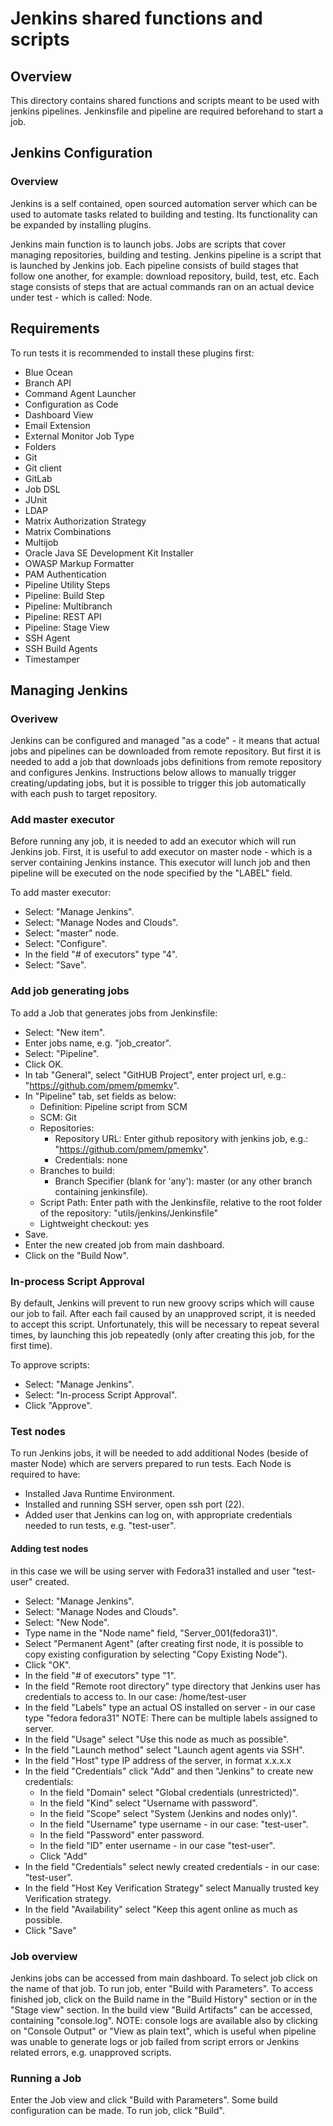 # Jenkins shared functions and scripts

## Overview
This directory contains shared functions and scripts meant to be used with jenkins pipelines. Jenkinsfile and pipeline are required beforehand to start a job.

## Jenkins Configuration

### Overview
Jenkins is a self contained, open sourced automation server which can be used to automate tasks related to building and testing. Its functionality can be expanded by installing plugins.

Jenkins main function is to launch jobs. Jobs are scripts that cover managing repositories, building and testing. Jenkins pipeline is a script that is launched by Jenkins job. Each pipeline consists of build stages that follow one another, for example: download repository, build, test, etc. Each stage consists of steps that are actual commands ran on an actual device under test - which is called: Node.

## Requirements
To run tests it is recommended to install these plugins first:

- Blue Ocean
- Branch API
- Command Agent Launcher
- Configuration as Code
- Dashboard View
- Email Extension
- External Monitor Job Type
- Folders
- Git
- Git client
- GitLab
- Job DSL
- JUnit
- LDAP
- Matrix Authorization Strategy
- Matrix Combinations
- Multijob
- Oracle Java SE Development Kit Installer
- OWASP Markup Formatter
- PAM Authentication
- Pipeline Utility Steps
- Pipeline: Build Step
- Pipeline: Multibranch
- Pipeline: REST API
- Pipeline: Stage View
- SSH Agent
- SSH Build Agents
- Timestamper

## Managing Jenkins

### Overivew
Jenkins can be configured and managed "as a code" - it means that actual jobs and pipelines can be downloaded from remote repository. But first it is needed to add a job that downloads jobs definitions from remote repository and configures Jenkins. Instructions below allows to manually trigger creating/updating jobs, but it is possible to trigger this job automatically with each push to target repository.

### Add master executor
Before running any job, it is needed to add an executor which will run Jenkins job. First, it is useful to add executor on master node - which is a server containing Jenkins instance. This executor will lunch job and then pipeline will be executed on the node specified by the "LABEL" field.

To add master executor:

- Select: "Manage Jenkins".
- Select: "Manage Nodes and Clouds".
- Select: "master" node.
- Select: "Configure".
- In the field "# of executors" type "4".
- Select: "Save".

### Add job generating jobs
To add a Job that generates jobs from Jenkinsfile:

- Select: "New item".
- Enter jobs name, e.g. "job_creator".
- Select: "Pipeline".
- Click OK.
- In tab "General", select "GitHUB Project", enter project url, e.g.: "https://github.com/pmem/pmemkv".
- In "Pipeline" tab, set fields as below:
    - Definition: Pipeline script from SCM
    - SCM: Git
    - Repositories:
      - Repository URL: Enter github repository with jenkins job, e.g.: "https://github.com/pmem/pmemkv".
      - Credentials: none
    - Branches to build:
      - Branch Specifier (blank for 'any'): master (or any other branch containing jenkinsfile).
    - Script Path: Enter path with the Jenkinsfile, relative to the root folder of the repository: "utils/jenkins/Jenkinsfile"
    - Lightweight checkout: yes
- Save.
- Enter the new created job from main dashboard.
- Click on the "Build Now".

### In-process Script Approval
By default, Jenkins will prevent to run new groovy scrips which will cause our job to fail. After each fail caused by an unapproved script, it is needed to accept this script. Unfortunately, this will be necessary to repeat several times, by launching this job repeatedly (only after creating this job, for the first time).

To approve scripts:

- Select: "Manage Jenkins".
- Select: "In-process Script Approval".
- Click "Approve".

### Test nodes
To run Jenkins jobs, it will be needed to add additional Nodes (beside of master Node) which are servers prepared to run tests. Each Node is required to have:

- Installed Java Runtime Environment.
- Installed and running SSH server, open ssh port (22).
- Added user that Jenkins can log on, with appropriate credentials needed to run tests, e.g. "test-user".

#### Adding test nodes
in this case we will be using server with Fedora31 installed and user "test-user" created.

- Select: "Manage Jenkins".
- Select: "Manage Nodes and Clouds".
- Select: "New Node".
- Type name in the "Node name" field, "Server_001(fedora31)".
- Select "Permanent Agent" (after creating first node, it is possible to copy existing configuration by selecting "Copy Existing Node").
- Click "OK".
- In the field "# of executors" type "1".
- In the field "Remote root directory" type directory that Jenkins user has credentials to access to. In our case: /home/test-user
- In the field "Labels" type an actual OS installed on server - in our case type "fedora fedora31" NOTE: There can be multiple labels assigned to server.
- In the field "Usage" select "Use this node as much as possible".
- In the field "Launch method" select "Launch agent agents via SSH".
- In the field "Host" type IP address of the server, in format x.x.x.x
- In the field "Credentials" click "Add" and then "Jenkins" to create new credentials: 
    - In the field "Domain" select "Global credentials (unrestricted)".
    - In the field "Kind" select "Username with password".
    - In the field "Scope" select "System (Jenkins and nodes only)".
    - In the field "Username" type username - in our case: "test-user".
    - In the field "Password" enter password.
    - In the field "ID" enter username - in our case "test-user".
    - Click "Add"
- In the field "Credentials" select newly created credentials - in our case: "test-user".
- In the field "Host Key Verification Strategy" select Manually trusted key Verification strategy.
- In the field "Availability" select "Keep this agent online as much as possible.
- Click "Save"

### Job overview
Jenkins jobs can be accessed from main dashboard. To select job click on the name of that job. To run job, enter "Build with Parameters". To access finished job, click on the Build name in the "Build History" section or in the "Stage view" section. In the build view "Build Artifacts" can be accessed, containing "console.log". NOTE: console logs are available also by clicking on "Console Output" or "View as plain text", which is useful when pipeline was unable to generate logs or job failed from script errors or Jenkins related errors, e.g. unapproved scripts.

### Running a Job
Enter the Job view and click "Build with Parameters". Some build configuration can be made. To run job, click "Build".

